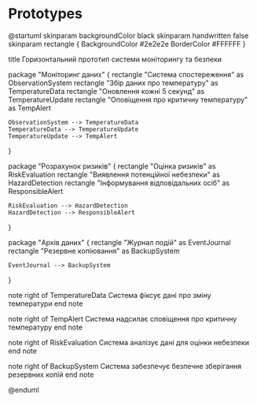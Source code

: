 # Prototypes

@startuml
skinparam backgroundColor black
skinparam handwritten false
skinparam rectangle {
    BackgroundColor #2e2e2e
    BorderColor #FFFFFF
}

title Горизонтальний прототип системи моніторингу та безпеки

package "Моніторинг даних" {
    rectangle "Система спостереження" as ObservationSystem
    rectangle "Збір даних про температуру" as TemperatureData
    rectangle "Оновлення кожні 5 секунд" as TemperatureUpdate
    rectangle "Оповіщення про критичну температуру" as TempAlert

    ObservationSystem --> TemperatureData
    TemperatureData --> TemperatureUpdate
    TemperatureUpdate --> TempAlert
}

package "Розрахунок ризиків" {
    rectangle "Оцінка ризиків" as RiskEvaluation
    rectangle "Виявлення потенційної небезпеки" as HazardDetection
    rectangle "Інформування відповідальних осіб" as ResponsibleAlert

    RiskEvaluation --> HazardDetection
    HazardDetection --> ResponsibleAlert
}

package "Архів даних" {
    rectangle "Журнал подій" as EventJournal
    rectangle "Резервне копіювання" as BackupSystem

    EventJournal --> BackupSystem
}

note right of TemperatureData
    Система фіксує дані про зміну температури
end note

note right of TempAlert
    Система надсилає сповіщення про критичну температуру
end note

note right of RiskEvaluation
    Система аналізує дані для оцінки небезпеки
end note

note right of BackupSystem
    Система забезпечує безпечне зберігання резервних копій
end note

@enduml
